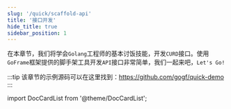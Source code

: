 ```yaml
---
slug: '/quick/scaffold-api'
title: '接口开发'
hide_title: true
sidebar_position: 1
---
```


在本章节，我们将学会`Golang`工程师的基本讨饭技能，开发`CURD`接口。使用`GoFrame`框架提供的脚手架工具开发`API`接口非常简单，我们一起来吧，`Let's Go!`

:::tip
该章节的示例源码可以在这里找到：https://github.com/gogf/quick-demo
:::

import DocCardList from '@theme/DocCardList';

<DocCardList />
